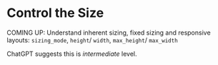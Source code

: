 # Control the Size

COMING UP: Understand inherent sizing, fixed sizing and responsive layouts: `sizing_mode`, `height`/ `width`, `max_height`/ `max_width`

ChatGPT suggests this is *intermediate* level.
